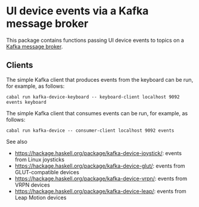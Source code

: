 UI device events via a Kafka message broker
===========================================


This package contains functions passing UI device events to topics on a [Kafka message broker](https://kafka.apache.org/).


Clients
-------

The simple Kafka client that produces events from the keyboard can be run, for example, as follows:

	cabal run kafka-device-keyboard -- keyboard-client localhost 9092 events keyboard

The simple Kafka client that consumes events can be run, for example, as follows:

	cabal run kafka-device -- consumer-client localhost 9092 events

See also

*   https://hackage.haskell.org/package/kafka-device-joystick/: events from Linux joysticks
*   https://hackage.haskell.org/package/kafka-device-glut/: events from GLUT-compatible devices
*   https://hackage.haskell.org/package/kafka-device-vrpn/: events from VRPN devices
*   https://hackage.haskell.org/package/kafka-device-leap/: events from Leap Motion devices
